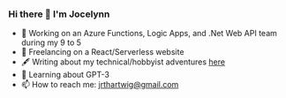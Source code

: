 ### Hi there 👋 I'm Jocelynn
- 🔭 Working on an Azure Functions, Logic Apps, and .Net Web API team during my 9 to 5
- 🧭 Freelancing on a React/Serverless website  
- 🖋️ Writing about my technical/hobbyist adventures [here](https://blog.jocelynnlearns.com/)
- 🌱 Learning about GPT-3 
- 📫 How to reach me: jrthartwig@gmail.com 
